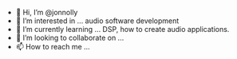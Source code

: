 - 👋 Hi, I’m @jonnolly
- 👀 I’m interested in ... audio software development
- 🌱 I’m currently learning ... DSP, how to create audio applications.
- 💞️ I’m looking to collaborate on ...
- 📫 How to reach me ...

<!---
jonnolly/jonnolly is a ✨ special ✨ repository because its `README.md` (this file) appears on your GitHub profile.
You can click the Preview link to take a look at your changes.
--->
